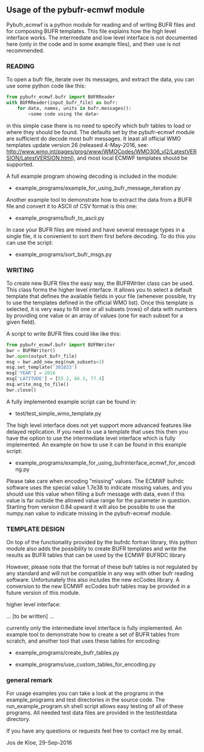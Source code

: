 ## Usage of the pybufr-ecmwf module

Pybufr_ecmwf is a python module for reading and of writing BUFR files
and for composing BUFR templates.
This file explains how the high level interface works.
The intermediate and low level interface is not documented here (only in the
code and in some example files), and their use is not recommended.

### READING

To open a bufr file, iterate over its messages, and
extract the data, you can use some python code like this:
```python
from pybufr_ecmwf.bufr import BUFRReader
with BUFRReader(input_bufr_file) as bufr:
    for data, names, units in bufr.messages():
        <some code using the data>
```
in this simple case there is no need to specify which bufr tables
to load or where they should be found.
The defaults set by the pybufr-ecmwf module are sufficient
do decode most bufr messages.
It least all official WMO templates update version 26
(released 4-May-2016, see:
 http://www.wmo.int/pages/prog/www/WMOCodes/WMO306_vI2/LatestVERSION/LatestVERSION.html),
and most local ECMWF templates should be supported.

A full example program showing decoding is included in the module:

* example_programs/example_for_using_bufr_message_iteration.py

Another example tool to demonstrate how to extract the data from a BUFR file
and convert it to ASCII of CSV format is this one:

* example_programs/bufr_to_ascii.py

In case your BUFR files are mixed and have several message types in a
single file, it is convenient to sort them first before decoding.
To do this you can use the script:
* example_programs/sort_bufr_msgs.py

### WRITING

To create new BUFR files the easy way, the BUFRWriter class can be used.
This class forms the higher level interface.
It allows you to select a default template that defines
the available fields in your file (whenever possible, try to use the
templates defined in the official WMO list).
Once this template is selected, it is very easy to fill one or
all subsets (rows) of data with numbers by providing one value
or an array of values (one for each subset for a given field).

A script to write BUFR files could like like this:
```python
from pybufr_ecmwf.bufr import BUFRWriter
bwr = BUFRWriter()
bwr.open(output_bufr_file)
msg = bwr.add_new_msg(num_subsets=3)
msg.set_template('301033')
msg['YEAR'] = 2016
msg['LATITUDE'] = [55.2, 66.3, 77.4]
msg.write_msg_to_file()
bwr.close()
```
A fully implemented example script can be found in:
* test/test_simple_wmo_template.py 

The high level interface does not yet support more advanced features
like delayed replication. If you need to use a template that uses this
then you have the option to use the intermediate level interface
which is fully implemented.
An example on how to use it can be found in this example script:

* example_programs/example_for_using_bufrinterface_ecmwf_for_encoding.py

Please take care when encoding "missing" values.
The ECMWF bufrdc software uses the special value 1.7e38 to indicate missing values,
and you should use this value when filling a bufr message with data, even if
this value is far outside the allowed value range for the parameter in question.
Starting from version 0.84 upward it will also be possible to use
the numpy.nan value to indicate missing in the pybufr-ecmwf module.

### TEMPLATE DESIGN

On top of the functionality provided by the bufrdc fortran library,
this python module also adds the possibility to create BUFR templates
and write the results as BUFR tables that can be used by the
ECMWF BUFRDC library

However, please note that the format of these bufr tables
is not regulated by any standard and will not be compatible in any
way with other bufr reading software.
Unfortunately this also includes the new ecCodes library.
A conversion to the new ECMWF ecCodes bufr tables may be provided
in a future version of this module.

higher level interface:


... [to be written] ...

currently only the intermediate level interface is fully implemented.
An example tool to demonstrate how to create a set of BUFR tables from
scratch, and another tool that uses these tables for encoding:

*  example_programs/create_bufr_tables.py

*  example_programs/use_custom_tables_for_encoding.py

### general remark

For usage examples you can take a look at the programs in the
example_programs and test directories in the source code.
The run_example_program.sh shell script allows easy testing of all of
these programs. 
All needed test data files are provided in the test/testdata directory.

If you have any questions or requests feel free to contact me by email.

Jos de Kloe, 29-Sep-2016
